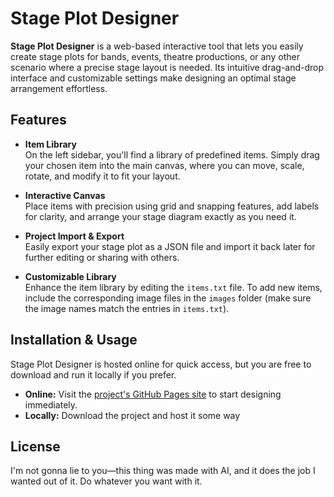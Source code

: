 # Stage Plot Designer

**Stage Plot Designer** is a web-based interactive tool that lets you easily create stage plots for bands, events, theatre productions, or any other scenario where a precise stage layout is needed. Its intuitive drag-and-drop interface and customizable settings make designing an optimal stage arrangement effortless.

## Features

- **Item Library**  
  On the left sidebar, you'll find a library of predefined items. Simply drag your chosen item into the main canvas, where you can move, scale, rotate, and modify it to fit your layout.

- **Interactive Canvas**  
  Place items with precision using grid and snapping features, add labels for clarity, and arrange your stage diagram exactly as you need it.

- **Project Import & Export**  
  Easily export your stage plot as a JSON file and import it back later for further editing or sharing with others.

- **Customizable Library**  
  Enhance the item library by editing the `items.txt` file. To add new items, include the corresponding image files in the `images` folder (make sure the image names match the entries in `items.txt`).

## Installation & Usage

Stage Plot Designer is hosted online for quick access, but you are free to download and run it locally if you prefer.  

- **Online:** Visit the [project's GitHub Pages site](https://joshcubes.github.io/stage-plot/) to start designing immediately.  
- **Locally:**  Download the project and host it some way 

## License

I'm not gonna lie to you—this thing was made with AI, and it does the job I wanted out of it. Do whatever you want with it.
